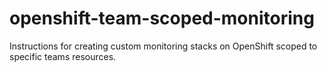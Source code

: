 # openshift-team-scoped-monitoring
Instructions for creating custom monitoring stacks on OpenShift scoped to specific teams resources.
